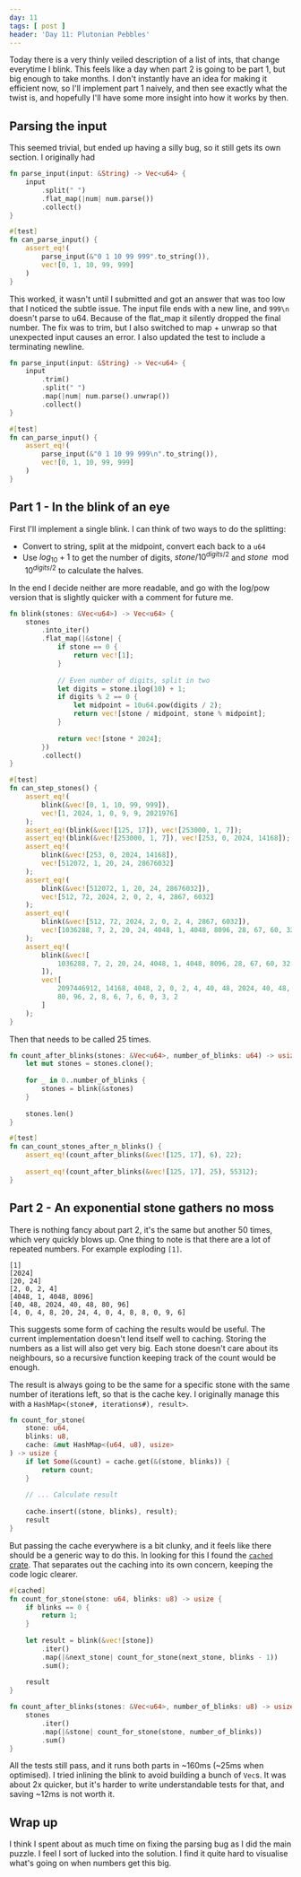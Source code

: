 ```yaml
---
day: 11
tags: [ post ]
header: 'Day 11: Plutonian Pebbles'
---
```


Today there is a very thinly veiled description of a list of ints, that change everytime I blink. This feels like a
day when part 2 is going to be part 1, but big enough to take months. I don't instantly have an idea for making it
efficient now, so I'll implement part 1 naively, and then see exactly what the twist is, and hopefully I'll have some
more insight into how it works by then.

## Parsing the input

This seemed trivial, but ended up having a silly bug, so it still gets its own section. I originally had

```rust
fn parse_input(input: &String) -> Vec<u64> {
    input
        .split(" ")
        .flat_map(|num| num.parse())
        .collect()
}

#[test]
fn can_parse_input() {
    assert_eq!(
        parse_input(&"0 1 10 99 999".to_string()),
        vec![0, 1, 10, 99, 999]
    )
}
```

This worked, it wasn't until I submitted and got an answer that was too low that I noticed the subtle issue. The
input file ends with a new line, and `999\n` doesn't parse to u64. Because of the flat_map it silently dropped the
final number. The fix was to trim, but I also switched to map + unwrap so that unexpected input causes an error. I
also updated the test to include a terminating newline.

```rust
fn parse_input(input: &String) -> Vec<u64> {
    input
        .trim()
        .split(" ")
        .map(|num| num.parse().unwrap())
        .collect()
}

#[test]
fn can_parse_input() {
    assert_eq!(
        parse_input(&"0 1 10 99 999\n".to_string()),
        vec![0, 1, 10, 99, 999]
    )
}
```

## Part 1 - In the blink of an eye

First I'll implement a single blink. I can think of two ways to do the splitting:

- Convert to string, split at the midpoint, convert each back to a `u64`
- Use $log_{10} + 1$ to get the number of digits, ${stone}/{10^{digits / 2}}$ and $stone \mod 10^{digits / 2}$ to
  calculate the halves.

In the end I decide neither are more readable, and go with the log/pow version that is slightly quicker with a
comment for future me.

```rust
fn blink(stones: &Vec<u64>) -> Vec<u64> {
    stones
        .into_iter()
        .flat_map(|&stone| {
            if stone == 0 {
                return vec![1];
            }
            
            // Even number of digits, split in two
            let digits = stone.ilog(10) + 1;
            if digits % 2 == 0 {
                let midpoint = 10u64.pow(digits / 2);
                return vec![stone / midpoint, stone % midpoint];
            }
            
            return vec![stone * 2024];
        })
        .collect()
}

#[test]
fn can_step_stones() {
    assert_eq!(
        blink(&vec![0, 1, 10, 99, 999]),
        vec![1, 2024, 1, 0, 9, 9, 2021976]
    );
    assert_eq!(blink(&vec![125, 17]), vec![253000, 1, 7]);
    assert_eq!(blink(&vec![253000, 1, 7]), vec![253, 0, 2024, 14168]);
    assert_eq!(
        blink(&vec![253, 0, 2024, 14168]),
        vec![512072, 1, 20, 24, 28676032]
    );
    assert_eq!(
        blink(&vec![512072, 1, 20, 24, 28676032]),
        vec![512, 72, 2024, 2, 0, 2, 4, 2867, 6032]
    );
    assert_eq!(
        blink(&vec![512, 72, 2024, 2, 0, 2, 4, 2867, 6032]),
        vec![1036288, 7, 2, 20, 24, 4048, 1, 4048, 8096, 28, 67, 60, 32]
    );
    assert_eq!(
        blink(&vec![
            1036288, 7, 2, 20, 24, 4048, 1, 4048, 8096, 28, 67, 60, 32
        ]),
        vec![
            2097446912, 14168, 4048, 2, 0, 2, 4, 40, 48, 2024, 40, 48,
            80, 96, 2, 8, 6, 7, 6, 0, 3, 2
        ]
    );
}
```

Then that needs to be called 25 times.

```rust
fn count_after_blinks(stones: &Vec<u64>, number_of_blinks: u64) -> usize {
    let mut stones = stones.clone();
    
    for _ in 0..number_of_blinks {
        stones = blink(&stones)
    }
    
    stones.len()
}

#[test]
fn can_count_stones_after_n_blinks() {
    assert_eq!(count_after_blinks(&vec![125, 17], 6), 22);
    
    assert_eq!(count_after_blinks(&vec![125, 17], 25), 55312);
}
```

## Part 2 - An exponential stone gathers no moss

There is nothing fancy about part 2, it's the same but another 50 times, which very quickly blows up. One thing to
note is that there are a lot of repeated numbers. For example exploding `[1]`.

```text
[1]
[2024]
[20, 24]
[2, 0, 2, 4]
[4048, 1, 4048, 8096]
[40, 48, 2024, 40, 48, 80, 96]
[4, 0, 4, 8, 20, 24, 4, 0, 4, 8, 8, 0, 9, 6]
```

This suggests some form of caching the results would be useful. The current implementation doesn't lend itself
well to caching. Storing the numbers as a list will also get very big. Each stone doesn't care about its neighbours,
so a recursive function keeping track of the count would be enough.

The result is always going to be the same for a specific stone with the same number of iterations left, so that is
the cache key. I originally manage this with a `HashMap<(stone#, iterations#), result>`.

```rust
fn count_for_stone(
    stone: u64,
    blinks: u8,
    cache: &mut HashMap<(u64, u8), usize>
) -> usize {
    if let Some(&count) = cache.get(&(stone, blinks)) {
        return count;
    }
    
    // ... Calculate result
    
    cache.insert((stone, blinks), result);
    result
}
```

But passing the cache everywhere is a bit clunky, and it feels like there should be a generic way to do this. In
looking for this I found the [`cached` crate](https://docs.rs/cached/latest/cached/). That separates out the caching
into its own concern, keeping the code logic clearer.

```rust
#[cached]
fn count_for_stone(stone: u64, blinks: u8) -> usize {
    if blinks == 0 {
        return 1;
    }
    
    let result = blink(&vec![stone])
        .iter()
        .map(|&next_stone| count_for_stone(next_stone, blinks - 1))
        .sum();
    
    result
}

fn count_after_blinks(stones: &Vec<u64>, number_of_blinks: u8) -> usize {
    stones
        .iter()
        .map(|&stone| count_for_stone(stone, number_of_blinks))
        .sum()
}
```

All the tests still pass, and it runs both parts in ~160ms (~25ms when optimised). I tried inlining the blink to
avoid building a bunch of `Vec`s. It was about 2x quicker, but it's harder to write understandable tests for that,
and saving ~12ms is not worth it.

## Wrap up

I think I spent about as much time on fixing the parsing bug as I did the main puzzle. I feel I sort of lucked into
the solution. I find it quite hard to visualise what's going on when numbers get this big.

